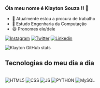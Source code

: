 ### Óla meu nome é Klayton Souza !! 🤝


- 🔭 Atualmente estou a procura de trabalho
- 🌱 Estudo Engenharia da Computação
- 😄 Pronomes ele/dele


[![Instagram](https://img.shields.io/badge/Instagram-E4405F?style=for-the-badge&logo=instagram&logoColor=white)](https://www.instagram.com/klayton_n/)
[![Twitter](https://img.shields.io/badge/Twitter-1DA1F2?style=for-the-badge&logo=twitter&logoColor=white)](https://twitter.com/Klaytonr16)
[![Linkedin](https://img.shields.io/badge/LinkedIn-0077B5?style=for-the-badge&logo=linkedin&logoColor=white)](https://www.linkedin.com/in/klayton-souza/)

![Klayton GitHub stats](https://github-readme-stats.vercel.app/api?username=Klayton-Rodrigues&show_icons=true&theme=dracula)

## Tecnologias do meu dia a dia

<div style="display: inline_block"></br>
    <img align="center" alt="HTML5" src="https://img.shields.io/badge/HTML5-E34F26?style=for-the-badge&logo=html5&logoColor=white" />
     <img align="center" alt="CSS" src="https://img.shields.io/badge/CSS3-1572B6?style=for-the-badge&logo=css3&logoColor=white"/>
     <img align="center" alt="JS" src="https://img.shields.io/badge/JavaScript-F7DF1E?style=for-the-badge&logo=javascript&logoColor=black"/>
      <img align="center" alt="PYTHON" src="https://img.shields.io/badge/Python-14354C?style=for-the-badge&logo=python&logoColor=white"/>
       <img align="center" alt="MySQL" src="https://img.shields.io/badge/MySQL-00000F?style=for-the-badge&logo=mysql&logoColor=white"/>


</div>
